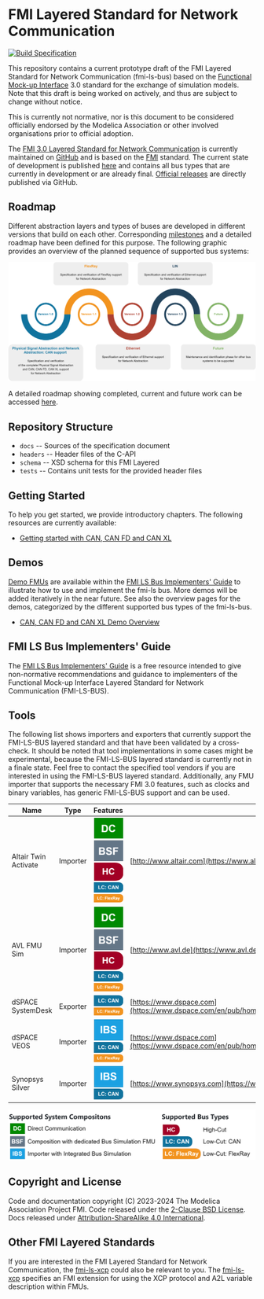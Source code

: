 # FMI Layered Standard for Network Communication

[![Build Specification](https://github.com/modelica/fmi-ls-bus/actions/workflows/build-ls-bus.yml/badge.svg)](https://github.com/modelica/fmi-ls-bus/actions/workflows/build-ls-bus.yml)

This repository contains a current prototype draft of the FMI Layered
Standard for Network Communication (fmi-ls-bus) based on the
[Functional Mock-up Interface][FMI] 3.0 standard for the exchange of
simulation models. Note that this draft is being worked on actively,
and thus are subject to change without notice.

This is currently not normative, nor is this document to be considered
officially endorsed by the Modelica Association or other involved
organisations prior to official adoption.

The [FMI 3.0 Layered Standard for Network Communication][spec] is currently
maintained on [GitHub][githubspec] and is based on the [FMI][] standard.
The current state of development is published [here][spec] and
contains all bus types that are currently in development or are already final.
[Official releases][releases] are directly published via GitHub.

## Roadmap

Different abstraction layers and types of buses are developed in different versions that build on each other.
Corresponding [milestones][milestones] and a detailed roadmap have
been defined for this purpose.
The following graphic provides an overview of the planned sequence of supported bus systems:

![roadmap of fmi-ls-bus](roadmap_overview.svg)

A detailed roadmap showing completed, current and future work can be accessed [here][roadmap].

## Repository Structure

- `docs` -- Sources of the specification document
- `headers` -- Header files of the C-API
- `schema` -- XSD schema for this FMI Layered
- `tests` -- Contains unit tests for the provided header files

## Getting Started

To help you get started, we provide introductory chapters.
The following resources are currently available:

- [Getting started with CAN, CAN FD and CAN XL]

## Demos

[Demo FMUs] are available within the [FMI LS Bus Implementers' Guide] to illustrate how to use and implement the fmi-ls bus.
More demos will be added iteratively in the near future.
See also the overview pages for the demos, categorized by the different supported bus types of the fmi-ls-bus.  

- [CAN, CAN FD and CAN XL Demo Overview]

## FMI LS Bus Implementers' Guide

The [FMI LS Bus Implementers' Guide] is a free resource intended to give non-normative recommendations and guidance to implementers of the Functional Mock-up Interface Layered Standard for Network Communication (FMI-LS-BUS).

## Tools

The following list shows importers and exporters that currently support the FMI-LS-BUS layered standard and that have been validated by a cross-check.
It should be noted that tool implementations in some cases might be experimental, because the FMI-LS-BUS layered standard is currently not in a finale state.
Feel free to contact the specified tool vendors if you are interested in using the FMI-LS-BUS layered standard.
Additionally, any FMU importer that supports the necessary FMI 3.0 features, such as clocks and binary variables, has generic FMI-LS-BUS support and can be used.

|Name|Type|Features|Contact|Remarks
|---|---|---|---|---|
Altair Twin Activate|Importer|![Direct Communication](landingpage/DC.svg) ![Bus Simulation FMU](landingpage/BSF.svg) ![High-Cut](landingpage/HC.svg) ![Low-Cut: CAN](landingpage/LC_CAN.svg) ![Low-Cut: FlexRay](landingpage/LC_FR.svg)| [http://www.altair.com](https://www.altair.com/twin-activate/)|Fmi3-Terminals are not supported
AVL FMU Sim|Importer|![Direct Communication](landingpage/DC.svg) ![Bus Simulation FMU](landingpage/BSF.svg) ![High-Cut](landingpage/HC.svg) ![Low-Cut: CAN](landingpage/LC_CAN.svg) ![Low-Cut: FlexRay](landingpage/LC_FR.svg)|[http://www.avl.de](https://www.avl.de/)|-
dSPACE SystemDesk|Exporter|![Low-Cut: CAN](landingpage/LC_CAN.svg) ![Low-Cut: FlexRay](landingpage/LC_FR.svg)|[https://www.dspace.com](https://www.dspace.com/en/pub/home/products/sw/system_architecture_software/systemdesk.cfm)|-
dSPACE VEOS|Importer|![Integrated Bus Simulation](landingpage/IBS.svg) ![Low-Cut: CAN](landingpage/LC_CAN.svg) ![Low-Cut: FlexRay](landingpage/LC_FR.svg)|[https://www.dspace.com](https://www.dspace.com/en/pub/home/products/sw/simulation_software/veos.cfm)|-
Synopsys Silver|Importer|![Integrated Bus Simulation](landingpage/IBS.svg) ![Low-Cut: CAN](landingpage/LC_CAN.svg)|[https://www.synopsys.com](https://www.synopsys.com/verification/virtual-prototyping/silver.html)|-

![Legend of supported system compositions of tools](landingpage/tool_legend.svg)

## Copyright and License

Code and documentation copyright (C) 2023-2024 The Modelica Association Project FMI.
Code released under the [2-Clause BSD License].
Docs released under [Attribution-ShareAlike 4.0 International].

## Other FMI Layered Standards

If you are interested in the FMI Layered Standard for Network Communication, the [fmi-ls-xcp] could also be relevant to you.
The [fmi-ls-xcp] specifies an FMI extension for using the XCP protocol and A2L variable description within FMUs.

[FMI]: https://fmi-standard.org/
[fmi-ls-xcp]: https://github.com/modelica/fmi-ls-xcp
[Demo FMUs]: https://github.com/modelica/fmi-guides/tree/main/ls-bus-guide/demos
[2-Clause BSD License]: https://opensource.org/licenses/BSD-2-Clause
[Attribution-ShareAlike 4.0 International]: https://creativecommons.org/licenses/by-sa/4.0/
[githubspec]: docs/index.adoc
[roadmap]: https://raw.githubusercontent.com/modelica/fmi-ls-bus/main/roadmap.svg
[spec]: https://modelica.github.io/fmi-ls-bus/main/
[milestones]: https://github.com/modelica/fmi-ls-bus/milestones?direction=asc&sort=title&state=open
[releases]: https://github.com/modelica/fmi-ls-bus/releases
[FMI LS Bus Implementers' Guide]: https://modelica.github.io/fmi-guides/main/ls-bus-guide/
[Getting started with CAN, CAN FD and CAN XL]: https://modelica.github.io/fmi-guides/main/ls-bus-guide/#low-cut-can-getting-started-with-can
[CAN, CAN FD and CAN XL Demo Overview]: https://modelica.github.io/fmi-guides/main/ls-bus-guide/#low-cut-can-demos
